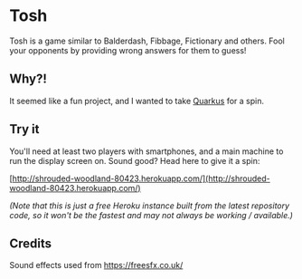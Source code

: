 # Tosh
Tosh is a game similar to Balderdash, Fibbage, Fictionary and others. Fool your opponents by providing wrong answers for them to guess!

## Why?!
It seemed like a fun project, and I wanted to take [Quarkus](http://quarkus.io) for a spin.

## Try it
You'll need at least two players with smartphones, and a main machine to run the display screen on. Sound good? Head here to give it a spin:

[http://shrouded-woodland-80423.herokuapp.com/](http://shrouded-woodland-80423.herokuapp.com/)

*(Note that this is just a free Heroku instance built from the latest repository code, so it won't be the fastest and may not always be working / available.)*

## Credits
Sound effects used from https://freesfx.co.uk/